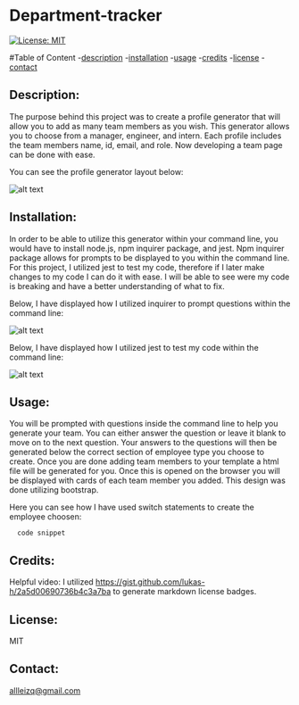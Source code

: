 # Department-tracker
  [![License: MIT](https://img.shields.io/badge/License-MIT-yellow.svg)](https://opensource.org/licenses/MIT)

  #Table of Content
  -[description](#Description)
  -[installation](#Installation)
  -[usage](#Usage)
  -[credits](#Credits)
  -[license](#License)
  -[contact](#Contact)

  ## Description:
  The purpose behind this project was to create a profile generator that will allow you to add as many team members as you wish. This generator allows you to choose from a manager, engineer, and intern. Each profile includes the team members name, id, email, and role. Now developing a team page can be done with ease. 

  You can see the profile generator layout below:

   ![alt text](./assets/ )

  ## Installation:
  In order to be able to utilize this generator within your command line, you would have to install node.js, npm inquirer package, and jest. Npm inquirer package allows for prompts to be displayed to you within the command line. For this project, I utilized jest to test my code, therefore if I later make changes to my code I can do it with ease. I will be able to see were my code is breaking and have a better understanding of what to fix. 

  Below, I have displayed how I utilized inquirer to prompt questions within the command line:

   ![alt text](./assets/ )

  Below, I have displayed how I utilized jest to test my code within the command line:

  ![alt text](./assets/ )


  ## Usage:
  You will be prompted with questions inside the command line to help you generate your team. You can either answer the question or leave it blank to move on to the next question. Your answers to the questions will then be generated below the correct section of employee type you choose to create. Once you are done adding team members to your template a html file will be generated for you. Once this is opened on the browser you will be displayed with cards of each team member you added. This design was done utilizing bootstrap. 
  
  Here you can see how I have used switch statements to create the employee choosen:
  ```
    code snippet
  ```

  ## Credits:
  Helpful video: 
  I utilized https://gist.github.com/lukas-h/2a5d00690736b4c3a7ba to generate markdown license badges.


 
  ## License:
  MIT 

  ## Contact:
  allleizq@gmail.com